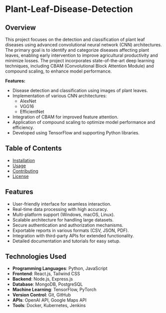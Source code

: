 # Plant-Leaf-Disease-Detection

## Overview
This project focuses on the detection and classification of plant leaf diseases using advanced convolutional neural network (CNN) architectures. The primary goal is to identify and categorize diseases affecting plant leaves, enabling early intervention to improve agricultural productivity and minimize losses. The project incorporates state-of-the-art deep learning techniques, including CBAM (Convolutional Block Attention Module) and compound scaling, to enhance model performance.



**Features:**
- Disease detection and classification using images of plant leaves.
- Implementation of various CNN architectures:
    - AlexNet
    - VGG16
    - EfficientNet
- Integration of CBAM for improved feature attention.
- Application of compound scaling to optimize model performance and efficiency.
- Developed using TensorFlow and supporting Python libraries.

## Table of Contents
- [Installation](#installation)
- [Usage](#usage)
- [Contributing](#contributing)
- [License](#license)


## Features
- User-friendly interface for seamless interaction.
- Real-time data processing with high accuracy.
- Multi-platform support (Windows, macOS, Linux).
- Scalable architecture for handling large datasets.
- Secure authentication and authorization mechanisms.
- Exportable reports in various formats (CSV, JSON, PDF).
- Integration with third-party APIs for extended functionality.
- Detailed documentation and tutorials for easy setup.


## Technologies Used
- **Programming Languages**: Python, JavaScript
- **Frontend**: React.js, Tailwind CSS
- **Backend**: Node.js, Express.js
- **Database**: MongoDB, PostgreSQL
- **Machine Learning**: TensorFlow, PyTorch
- **Version Control**: Git, GitHub
- **APIs**: OpenAI API, Google Maps API
- **Tools**: Docker, Kubernetes, Jenkins



